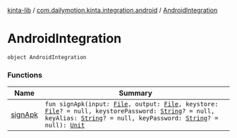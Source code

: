 [kinta-lib](../../index.md) / [com.dailymotion.kinta.integration.android](../index.md) / [AndroidIntegration](./index.md)

# AndroidIntegration

`object AndroidIntegration`

### Functions

| Name | Summary |
|---|---|
| [signApk](sign-apk.md) | `fun signApk(input: `[`File`](https://docs.oracle.com/javase/6/docs/api/java/io/File.html)`, output: `[`File`](https://docs.oracle.com/javase/6/docs/api/java/io/File.html)`, keystore: `[`File`](https://docs.oracle.com/javase/6/docs/api/java/io/File.html)`? = null, keystorePassword: `[`String`](https://kotlinlang.org/api/latest/jvm/stdlib/kotlin/-string/index.html)`? = null, keyAlias: `[`String`](https://kotlinlang.org/api/latest/jvm/stdlib/kotlin/-string/index.html)`? = null, keyPassword: `[`String`](https://kotlinlang.org/api/latest/jvm/stdlib/kotlin/-string/index.html)`? = null): `[`Unit`](https://kotlinlang.org/api/latest/jvm/stdlib/kotlin/-unit/index.html) |

